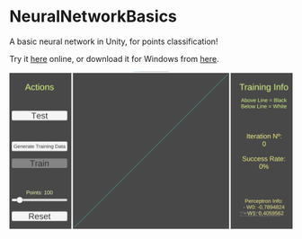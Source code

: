 # NeuralNetworkBasics
A basic neural network in Unity, for points classification!

Try it [here](https://delunado.itch.io/neural) online, or download it for Windows from [here](https://github.com/Delunado/NeuralNetworkBasics/releases/download/V1.0/Neural.Network.Windows.zip).



![Application](https://github.com/Delunado/NeuralNetworkBasics/blob/main/Img/application.png)
